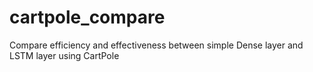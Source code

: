 # cartpole_compare
Compare efficiency and effectiveness between simple Dense layer and LSTM layer using CartPole

